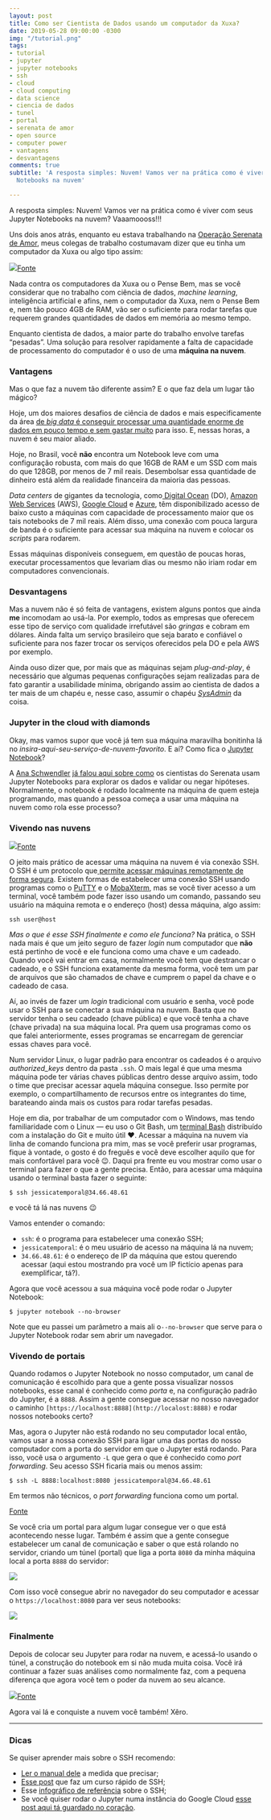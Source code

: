 ```yaml
---
layout: post
title: Como ser Cientista de Dados usando um computador da Xuxa?
date: 2019-05-28 09:00:00 -0300
img: "/tutorial.png"
tags:
- tutorial
- jupyter
- jupyter notebooks
- ssh
- cloud
- cloud computing
- data science
- ciencia de dados
- tunel
- portal
- serenata de amor
- open source
- computer power
- vantagens
- desvantagens
comments: true
subtitle: 'A resposta simples: Nuvem! Vamos ver na prática como é viver com seus Jupyter
  Notebooks na nuvem'

---
```

A resposta simples: Nuvem! Vamos ver na prática como é viver com seus Jupyter Notebooks na nuvem? Vaaamoooss!!!

Uns dois anos atrás, enquanto eu estava trabalhando na [Operação Serenata de Amor](https://serenata.ai/), meus colegas de trabalho costumavam dizer que eu tinha um computador da Xuxa ou algo tipo assim:

![](https://cdn-images-1.medium.com/max/800/1*iu4Fht5QlGZcO-V30SjzxQ.jpeg)[Fonte](https://upload.wikimedia.org/wikipedia/commons/thumb/1/18/Pense_bem.jpg/1200px-Pense_bem.jpg)

Nada contra os computadores da Xuxa ou o Pense Bem, mas se você considerar que no trabalho com ciência de dados, _machine learning_, inteligência artificial e afins, nem o computador da Xuxa, nem o Pense Bem e, nem tão pouco 4GB de RAM, vão ser o suficiente para rodar tarefas que requerem grandes quantidades de dados em memória ao mesmo tempo.

Enquanto cientista de dados, a maior parte do trabalho envolve tarefas “pesadas”. Uma solução para resolver rapidamente a falta de capacidade de processamento do computador é o uso de uma **máquina na nuvem**.

### Vantagens

Mas o que faz a nuvem tão diferente assim? E o que faz dela um lugar tão mágico?

Hoje, um dos maiores desafios de ciência de dados e mais especificamente da área [de _big data_ é conseguir processar uma quantidade enorme de dados em pouco tempo e sem gastar muito](https://podcast.pizzadedados.com/e/episodio-012-big-data/) para isso. E, nessas horas, a nuvem é seu maior aliado.

Hoje, no Brasil, você **não** encontra um Notebook leve com uma configuração robusta, com mais do que 16GB de RAM e um SSD com mais do que 128GB, por menos de 7 mil reais. Desembolsar essa quantidade de dinheiro está além da realidade financeira da maioria das pessoas.

_Data centers_ de gigantes da tecnologia, como[ Digital Ocean](https://www.digitalocean.com) (DO), [Amazon Web Services](https://aws.amazon.com/free/?sc_channel=PS&sc_campaign=acquisition_BR&sc_publisher=google&sc_medium=english_cloud_computing_hv_b&sc_content=aws_core_e&sc_detail=amazon%20web%20services&sc_category=cloud_computing&sc_segment=188845125590&sc_matchtype=e&sc_country=BR&s_kwcid=AL!4422!3!188845125590!e!!g!!amazon%20web%20services&ef_id=WOL2gwAAAOiSCw9m:20170404012731:s) (AWS), [Google Cloud](https://cloud.google.com/compute/docs/instances/?hl=pt-br) e [Azure](https://azure.microsoft.com/pt-br/), têm disponibilizado acesso de baixo custo a máquinas com capacidade de processamento maior que os tais notebooks de 7 mil reais. Além disso, uma conexão com pouca largura de banda é o suficiente para acessar sua máquina na nuvem e colocar os _scripts_ para rodarem.

Essas máquinas disponíveis conseguem, em questão de poucas horas, executar processamentos que levariam dias ou mesmo não iriam rodar em computadores convencionais.

### Desvantagens

Mas a nuvem não é só feita de vantagens, existem alguns pontos que ainda **me** incomodam ao usá-la. Por exemplo, todos as empresas que oferecem esse tipo de serviço com qualidade irrefutável são _gringas_ e cobram em dólares. Ainda falta um serviço brasileiro que seja barato e confiável o suficiente para nos fazer trocar os serviços oferecidos pela DO e pela AWS por exemplo.

Ainda ouso dizer que, por mais que as máquinas sejam _plug-and-play_, é necessário que algumas pequenas configurações sejam realizadas para de fato garantir a usabilidade mínima, obrigando assim ao cientista de dados a ter mais de um chapéu e, nesse caso, assumir o chapéu [_SysAdmin_](https://pt.m.wikipedia.org/wiki/Administrador_de_sistemas) da coisa.

### Jupyter in the cloud with diamonds

Okay, mas vamos supor que você já tem sua máquina maravilha bonitinha lá no _insira-aqui-seu-serviço-de-nuvem-favorito​_. E aí? Como fica o [Jupyter Notebook](https://jupyter.org/)?

A [Ana Schwendler](https://medium.com/u/a84fab589b6c) [já falou aqui sobre como](https://medium.com/data-science-brigade/validando-hip%C3%B3teses-d51ae1f46052) os cientistas do Serenata usam Jupyter Notebooks para explorar os dados e validar ou negar hipóteses. Normalmente, o notebook é rodado localmente na máquina de quem esteja programando, mas quando a pessoa começa a usar uma máquina na nuvem como rola esse processo?

### Vivendo nas nuvens

![](https://cdn-images-1.medium.com/max/800/1*YK0o59-niSDgu_eCBTsECg.gif)[Fonte](https://media.giphy.com/media/13bGgH9VnEDsuA/giphy.gif)

O jeito mais prático de acessar uma máquina na nuvem é via conexão SSH. O SSH é um protocolo que[ permite acessar máquinas remotamente de forma segura](https://pt.wikipedia.org/wiki/Secure_Shell). Existem formas de estabelecer uma conexão SSH usando programas como o [PuTTY](https://www.putty.org/) e o [MobaXterm](https://mobaxterm.mobatek.net/), mas se você tiver acesso a um terminal, você também pode fazer isso usando um comando, passando seu usuário na máquina remota e o endereço (host) dessa máquina, algo assim:

    ssh user@host

_Mas o que é esse SSH finalmente e como ele funciona?_ Na prática, o SSH nada mais é que um jeito seguro de fazer _login_ num computador que **não** está pertinho de você e ele funciona como uma chave e um cadeado. Quando você vai entrar em casa, normalmente você tem que destrancar o cadeado, e o SSH funciona exatamente da mesma forma, você tem um par de arquivos que são chamados de chave e cumprem o papel da chave e o cadeado de casa.

Aí, ao invés de fazer um _login_ tradicional com usuário e senha, você pode usar o SSH para se conectar a sua máquina na nuvem. Basta que no servidor tenha o seu cadeado (chave pública) e que você tenha a chave (chave privada) na sua máquina local. Pra quem usa programas como os que falei anteriormente, esses programas se encarregam de gerenciar essas chaves para você.

Num servidor Linux, o lugar padrão para encontrar os cadeados é o arquivo _authorized_keys_ dentro da pasta `.ssh`. O mais legal é que uma mesma máquina pode ter várias chaves públicas dentro desse arquivo assim, todo o time que precisar acessar aquela máquina consegue. Isso permite por exemplo, o compartilhamento de recursos entre os integrantes do time, barateando ainda mais os custos para rodar tarefas pesadas.

Hoje em dia, por trabalhar de um computador com o Windows, mas tendo familiaridade com o Linux — eu uso o Git Bash, um [terminal Bash](https://en.wikipedia.org/wiki/Bash_%28Unix_shell%29) distribuído com a instalação do Git e muito útil ❤. Acessar a máquina na nuvem via linha de comando funciona pra mim, mas se você preferir usar programas, fique à vontade, o gosto é do freguês e você deve escolher aquilo que for mais confortável para você 😉. Daqui pra frente eu vou mostrar como usar o terminal para fazer o que a gente precisa. Então, para acessar uma máquina usando o terminal basta fazer o seguinte:

    $ ssh jessicatemporal@34.66.48.61

e você tá lá nas nuvens 😉

Vamos entender o comando:

* `ssh`: é o programa para estabelecer uma conexão SSH;
* `jessicatemporal`: é o meu usuário de acesso na máquina lá na nuvem;
* `34.66.48.61`: é o endereço de IP da máquina que estou querendo acessar (aqui estou mostrando pra você um IP fictício apenas para exemplificar, tá?).

Agora que você acessou a sua máquina você pode rodar o Jupyter Notebook:

    $ jupyter notebook --no-browser

Note que eu passei um parâmetro a mais ali o`--no-browser` que serve para o Jupyter Notebook rodar sem abrir um navegador.

### Vivendo de portais

Quando rodamos o Jupyter Notebook no nosso computador, um canal de comunicação é escolhido para que a gente possa visualizar nossos notebooks, esse canal é conhecido como _porta_ e, na configuração padrão do Jupyter, é a `8888`. Assim a gente consegue acessar no nosso navegador o caminho `[https://localhost:8888](http://localost:8888)` e rodar nossos notebooks certo?

Mas, agora o Jupyter não está rodando no seu computador local então, vamos usar a nossa conexão SSH para ligar uma das portas do nosso computador com a porta do servidor em que o Jupyter está rodando. Para isso, você usa o argumento `-L` que gera o que é conhecido como _port forwarding_. Seu acesso SSH ficaria mais ou menos assim:

    $ ssh -L 8888:localhost:8080 jessicatemporal@34.66.48.61

Em termos não técnicos, o _port forwarding_ funciona como um portal.

[Fonte](https://media.giphy.com/media/12VWf9OaUMlUyc/giphy.gif)

Se você cria um portal para algum lugar consegue ver o que está acontecendo nesse lugar. Também é assim que a gente consegue estabelecer um canal de comunicação e saber o que está rolando no servidor, criando um túnel (portal) que liga a porta `8080` da minha máquina local a porta `8888` do servidor:

![](https://cdn-images-1.medium.com/max/1200/1*J-HKcdqv-XcnH8eit8M7PQ.png)

Com isso você consegue abrir no navegador do seu computador e acessar o `https://localhost:8080` para ver seus notebooks:

![](https://cdn-images-1.medium.com/max/1200/1*zCgW_BhKtuxDiMNSNPix7A.png)

### Finalmente

Depois de colocar seu Jupyter para rodar na nuvem, e acessá-lo usando o túnel, a construção do notebook em si não muda muita coisa. Você irá continuar a fazer suas análises como normalmente faz, com a pequena diferença que agora você tem o poder da nuvem ao seu alcance.

![](https://cdn-images-1.medium.com/max/800/1*5pXyE0DGdhS9GcefQgiBoQ.gif)[Fonte](https://media.giphy.com/media/2xFZQFpPwIcs7Rx3ZF/giphy.gif)

Agora vai lá e conquiste a nuvem você também! Xêro.

***

### Dicas

Se quiser aprender mais sobre o SSH recomendo:

* [Ler o manual dele](https://www.openssh.com/manual.html) a medida que precisar;
* [Esse post](http://www.alexonlinux.com/ssh-crash-course) que faz um curso rápido de SSH;
* Esse [infográfico de referência](http://www.cheat-sheets.org/saved-copy/OpenSSH_quickref.pdf) sobre o SSH;
* Se você quiser rodar o Jupyter numa instância do Google Cloud [esse post aqui tá guardado no coração](https://medium.com/@kn.maragatham09/installing-jupyter-notebook-on-google-cloud-11979e40cd10).